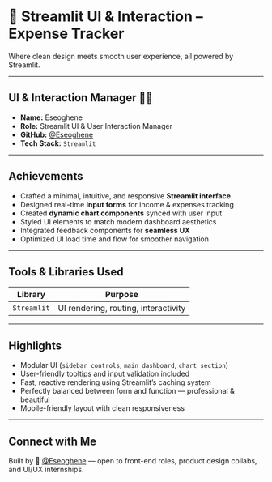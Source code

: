 # 🎨 Streamlit UI & Interaction – Expense Tracker

Where clean design meets smooth user experience, all powered by Streamlit.

---

## UI & Interaction Manager 🧑‍🎨

- **Name:** Eseoghene  
- **Role:** Streamlit UI & User Interaction Manager  
- **GitHub:** [@Eseoghene](https://github.com/Eseoghene-ChristineOtuaga)  
- **Tech Stack:** `Streamlit` 

---

## Achievements

- Crafted a minimal, intuitive, and responsive **Streamlit interface**  
- Designed real-time **input forms** for income & expenses tracking  
- Created **dynamic chart components** synced with user input  
- Styled UI elements to match modern dashboard aesthetics  
- Integrated feedback components for **seamless UX**  
- Optimized UI load time and flow for smoother navigation  

---

## Tools & Libraries Used

| Library      | Purpose                           |
|--------------|-----------------------------------|
| `Streamlit`  | UI rendering, routing, interactivity |



---

## Highlights

- Modular UI (`sidebar_controls`, `main_dashboard`, `chart_section`)  
- User-friendly tooltips and input validation included  
- Fast, reactive rendering using Streamlit’s caching system  
- Perfectly balanced between form and function — professional & beautiful  
- Mobile-friendly layout with clean responsiveness  

---

## Connect with Me

Built by 🔗 [@Eseoghene](https://github.com/Eseoghene-ChristineOtuaga) — open to front-end roles, product design collabs, and UI/UX internships.

